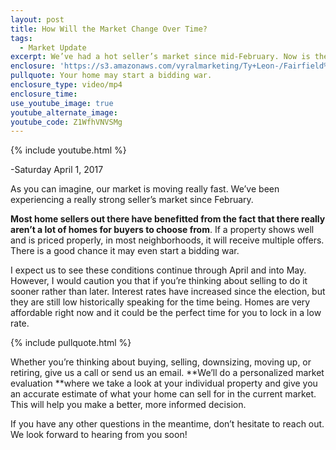```yaml
---
layout: post
title: How Will the Market Change Over Time?
tags:
  - Market Update
excerpt: We’ve had a hot seller’s market since mid-February. Now is the time to capitalize on the fact that inventory is low and demand is high.
enclosure: 'https://s3.amazonaws.com/vyralmarketing/Ty+Leon-/Fairfield%2C+CA+Real+Estate+Market+Update.mp4'
pullquote: Your home may start a bidding war.
enclosure_type: video/mp4
enclosure_time:
use_youtube_image: true
youtube_alternate_image:
youtube_code: Z1WfhVNVSMg
---
```



{% include youtube.html %}

-Saturday April 1, 2017

As you can imagine, our market is moving really fast. We’ve been experiencing a really strong seller’s market since February.&nbsp;

**Most home sellers out there have benefitted from the fact that there really aren’t a lot of homes for buyers to choose from**. If a property shows well and is priced properly, in most neighborhoods, it will receive multiple offers. There is a good chance it may even start a bidding war.

I expect us to see these conditions continue through April and into May. However, I would caution you that if you’re thinking about selling to do it sooner rather than later. Interest rates have increased since the election, but they are still low historically speaking for the time being. Homes are very affordable right now and it could be the perfect time for you to lock in a low rate.

{% include pullquote.html %}

Whether you’re thinking about buying, selling, downsizing, moving up, or retiring, give us a call or send us an email. **We’ll do a personalized market evaluation&nbsp;**where we take a look at your individual property and give you an accurate estimate of what your home can sell for in the current market. This will help you make a better, more informed decision.

If you have any other questions in the meantime, don’t hesitate to reach out. We look forward to hearing from you soon!